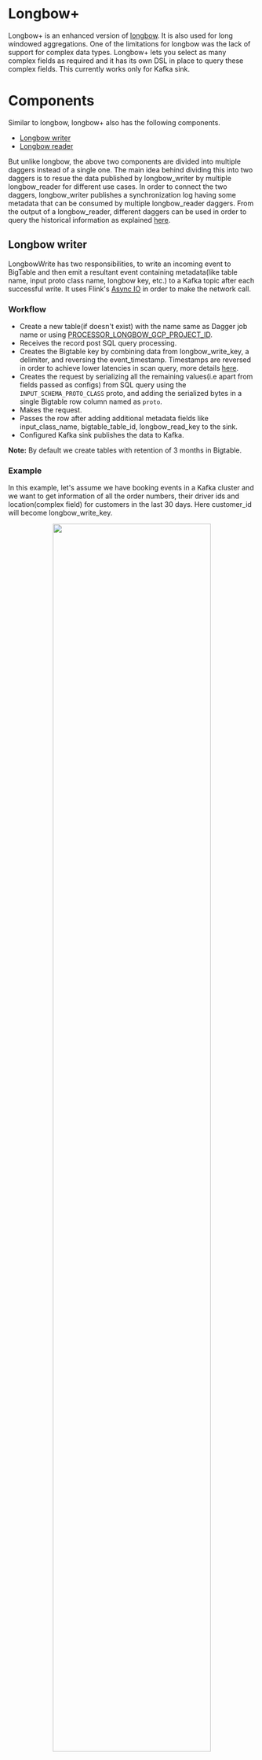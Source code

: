 # Longbow+

Longbow+ is an enhanced version of [longbow](docs/../../advance/longbow.md). It is also used for long windowed aggregations. One of the limitations for longbow was the lack of support for complex data types. Longbow+ lets you select as many complex fields as required and it has its own DSL in place to query these complex fields. This currently works only for Kafka sink.

# Components
Similar to longbow, longbow+ also has the following components.
* [Longbow writer](longbow_plus.md#longbow-writer)
* [Longbow reader](longbow_plus.md#longbow-reader)

But unlike longbow, the above two components are divided into multiple daggers instead of a single one. The main idea behind dividing this into two daggers is to resue the data published by longbow_writer by multiple longbow_reader for different use cases. In order to connect the two daggers, longbow_writer publishes a synchronization log having some metadata that can be consumed by multiple longbow_reader daggers. From the output of a longbow_reader, different daggers can be used in order to query the historical information as explained [here](longbow_plus.md#using-longbow-reader-output).

## Longbow writer
LongbowWrite has two responsibilities, to write an incoming event to BigTable and then emit a resultant event containing metadata(like table name, input proto class name, longbow key, etc.) to a Kafka topic after each successful write. It uses Flink's [Async IO](https://ci.apache.org/projects/flink/flink-docs-release-1.9/dev/stream/operators/asyncio.html) in order to make the network call.

### Workflow
* Create a new table(if doesn't exist) with the name same as Dagger job name or using [PROCESSOR_LONGBOW_GCP_PROJECT_ID](docs/../../reference/configuration.md#processor_longbow_gcp_project_id).
* Receives the record post SQL query processing.
* Creates the Bigtable key by combining data from longbow_write_key, a delimiter, and reversing the event_timestamp. Timestamps are reversed in order to achieve lower latencies in scan query, more details [here](https://cloud.google.com/bigtable/docs/schema-design#time-based).
* Creates the request by serializing all the remaining values(i.e apart from fields passed as configs) from SQL query using the `INPUT_SCHEMA_PROTO_CLASS` proto, and adding the serialized bytes in a single Bigtable row column named as `proto`.
* Makes the request.
* Passes the row after adding additional metadata fields like input_class_name, bigtable_table_id, longbow_read_key to the sink.
* Configured Kafka sink publishes the data to Kafka.

**Note:** By default we create tables with retention of 3 months in Bigtable.

### Example
In this example, let's assume we have booking events in a Kafka cluster and we want to get information of all the order numbers, their driver ids and location(complex field) for customers in the last 30 days. Here customer_id will become longbow_write_key.

<p align="center">
  <img src="/img/longbowplus-writer.png" width="80%"/>
</p>

Sample input schema for booking

```protobuf
message SampleBookingInfo {
  string order_number = 1;
  string order_url = 2;
  Status.Enum status = 3;
  google.protobuf.Timestamp event_timestamp = 4;
  string customer_id = 5;
  string driver_id = 6;
  Location location = 7;
}
```

```protobuf
message Location {
  double latitude = 1;
  double longtitude = 2;
```

Sample output schema for longbow writer output

```protobuf
message SampleLongbowSynchronizer {
  string bigtable_table_id = 1;
  string input_class_name = 2;
  string longbow_read_key = 3;
  google.protobuf.Timestamp event_timestamp = 4;
}
```

**Note:** The `longbow_write_key` is populated as `longbow_read_key` in the output topic in order to pass the key to longbow_reader.

Sample Query

```SQL
# here booking denotes the booking events stream with the sample input schema
SELECT
  CURRENT_TIMESTAMP AS event_timestamp,
  customer_id AS longbow_write_key,
  order_number,
  driver_id,
  location,
  rowtime AS rowtime
FROM
  booking
```

In the above example, customer_id along with a delimiter and reversed timestamp will form the Bigtable row key. Values of order_number, driver_id and location will be serialized using SampleBookingInfo proto and will be inserted under `proto` column in the Bigtable row.

### Configurations
Longbow+ writer is also entirely driven via SQL query like longbow, i.e. on the basis of the presence of certain columns we identify longbow+ writer parameters. Following configs should be passed via SQL query as shown in the above example.

#### `longbow_write_key`

The key from the input which should be used to create the row key for Bigtable. Longbow+ writer will be enabled only if this column is present.

* Example value: `customer_id`
* Type: `required`

#### `event_timestamp`

The timestamp to be used to build the Bigtable row keys.

* Example value: `CURRENT_TIMESTAMP`
* Type: `required`

#### `rowtime`

The time attribute column. Read more [here](docs/../../concepts/basics.md#rowtime).

* Example value: `rowtime`
* Type: `required`

Longbow+ writer utilizes same global longbow configs. Details [here](docs/../../reference/configuration.md#longbow).

## Longbow reader
It reads the output of LongbowWrite and fetches the data for a particular key and a time duration from BigTable. It creates accumulative data for a configurable duration for other Daggers to use. It pushes the result along with some metadata to another Kafka topic. It also uses Flink's [Async IO](https://ci.apache.org/projects/flink/flink-docs-release-1.9/dev/stream/operators/asyncio.html) in order to make the network call.

### Workflow
* Reads the output of LongbowWrite from Kafka topic.
* Figures out the Bigtable row key from `longbow_read_key` column value.
* Builds the scan request for Bigtable. We provide two configurable strategies for defining the range of the query.
  * **Duration range:** It will scan from the latest event's timestamp to a provided duration.
  * **Absolute range:** You can provide the absolute range by setting [longbow_latest](longbow.md#longbow_latest) and [longbow_earliest](longbow.md#longbow_earliest) in the SQL query.
* Makes the scan request and receives the result.
* Parses the response and creates a list of values and adds them to `proto_data` column in the output. Thus every record post this stage will have its historical data within the same record.
* Forwards the data to the sink.

### Example
In this example, we are consuming the output from the longbow_writer example mentioned above.

<p align="center">
  <img src="/img/longbowplus-reader.png" width="80%"/>
</p>

Sample output schema for longbow reader output

```protobuf
message SampleLongbowReaderOutput {
  repeated bytes proto_data = 1;
  string longbow_duration = 2;
  string longbow_read_key = 3;
  string input_class_name = 4;
  google.protobuf.Timestamp event_timestamp = 5;
}
```

Sample Query

```SQL
# here longbow_write denotes the events stream with the longbow writer output
SELECT
  *,
  longbow_read_key,
  '14d' as longbow_duration
FROM
  longbow_write
```

In the above example, proto_data field will contain a list of all the historical messages.

**Note:** Select `longbow_read_key` explicitly in the query (even if you have selected *).

### Configurations
Longbow+ reader is also entirely driven via SQL query like longbow, i.e. on the basis of the presence of certain columns we identify longbow+ reader parameters. Following configs should be passed via SQL query as shown in the above example.

#### `longbow_read_key`

The key using which Bigtable scan row keys will be created. Longbow+ reader will be enabled only if this column is present.

* Example value: `customer_id`
* Type: `required`

#### `event_timestamp`

The timestamp to be used to build the Bigtable scan row keys.

* Example value: `created_at`
* Type: `required`

#### `rowtime`

The time attribute column. Read more [here](docs/../../concepts/basics.md#rowtime).

* Example value: `rowtime`
* Type: `required`

Longbow+ reader utilizes same global longbow configs. Details [here](docs/../../reference/configuration.md#longbow).

## Using longbow reader output
Given that the output of longbow_reader will contain a list of bytes, it becomes hard to use it directly in the SQL query. So we added a few custom [UDFs](docs/../../guides/use_udf.md) in order to make this easy for the users. These UDFs simplify the Dagger query for consuming data from longbow reader. They consume the data which is in the form of bytes and do deserialization and filtering/field selection on top of it.

### Field Selection
You can use [SelectFields](docs/../../reference/udfs.md#selectfields) UDF for this. You can select one of the fields from the output of longbow reader and either use it in the query or send it downstream for other systems to use. It returns an array of the selected data type.

### Filtering
You can use [Filters](docs/../../reference/udfs.md#filters) UDF for this. This function is used with predicates that decide what data to keep. One example of the predicate is `CondEq`. You could use one or more predicates to filter data as per your requirements.

#### CondEq
One of the predicates to be used in Filters. This predicate allows you to equate the field with a specific value. Ex:`CondEq(‘status’, ‘Completed’)` helps filter function to filter data where status is completed. More info [here](docs/../../reference/udfs.md#condeq).

**Note:** It supports String, Integer & Boolean data type.

### Sample Query

```SQL
# here longbow_read denotes the events stream with the longbow reader output
SELECT
  ArrayAggregate(
      SelectFields(
          proto_data,
          input_class_name,
          'order_number'
      ),
      'distinct.count',
      'Other'
  ) as distinct_orders
FROM
  longbow_read
WHERE
  cardinality(
      SelectFields(
          proto_data,
          input_class_name,
          'order_number'
      ),
      'distinct.count',
      'Other'
    )
  ) > 20
```
In the above query, we are outputting the number of distinct order_number where it is greater than 20.
